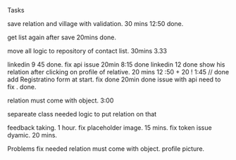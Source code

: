 Tasks

 <!-- remove from list after save 30mins  5:100 done
duplicate records showing  done

 use grid remove that false logic. $ 20 mins 5.30 done


 remove from list after close 10mins 8>20 done.
don't show after save 

save in pref deleted records  20mins 8:35 done
# filter list which not contain deleted  15 mins (9:16) done;
# show in separeate list after close at bottom 15mins
till 9:35
done.

fix api issue..done -->

save relation and village with validation.
30 mins 12:50 done.

get list again after save 20mins done.

move all logic to repository of contact list. 30mins 3.33

linkedin 9 45 done.
fix api issue 20min 8:15 done
linkedin 12 done
show his relation after clicking on profile of relative. 20 mins 12 :50 + 20 ! 1:45 // done
add Registratino form at start. fix done
20min done issue with api need to fix . done.

relation must come with object. 3:00

separeate class needed
logic to put relation on that

feedback taking. 1 hour.
fix placeholder image. 15 mins.
fix token issue dyamic. 20 mins.

Problems fix needed
relation must come with object.
profile picture.
